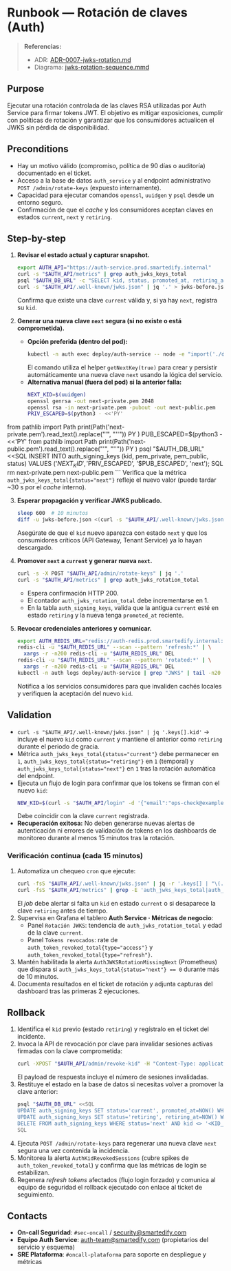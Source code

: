 # Runbook — Rotación de claves (Auth)

> **Referencias:**
> - ADR: [ADR-0007-jwks-rotation.md](../design/adr/ADR-0007-jwks-rotation.md)
> - Diagrama: [jwks-rotation-sequence.mmd](../design/diagrams/jwks-rotation-sequence.mmd)

## Purpose
Ejecutar una rotación controlada de las claves RSA utilizadas por Auth Service para firmar tokens JWT. El objetivo es mitigar exposiciones, cumplir con políticas de rotación y garantizar que los consumidores actualicen el JWKS sin pérdida de disponibilidad.

## Preconditions
- Hay un motivo válido (compromiso, política de 90 días o auditoría) documentado en el ticket.
- Acceso a la base de datos `auth_service` y al endpoint administrativo `POST /admin/rotate-keys` (expuesto internamente).
- Capacidad para ejecutar comandos `openssl`, `uuidgen` y `psql` desde un entorno seguro.
- Confirmación de que el *cache* y los consumidores aceptan claves en estados `current`, `next` y `retiring`.

## Step-by-step
1. **Revisar el estado actual y capturar snapshot.**
   ```bash
   export AUTH_API="https://auth-service.prod.smartedify.internal"
   curl -s "$AUTH_API/metrics" | grep auth_jwks_keys_total
   psql "$AUTH_DB_URL" -c "SELECT kid, status, promoted_at, retiring_at FROM auth_signing_keys ORDER BY created_at DESC;"
   curl -s "$AUTH_API/.well-known/jwks.json" | jq '.' > jwks-before.json
   ```
   Confirma que existe una clave `current` válida y, si ya hay `next`, registra su `kid`.

2. **Generar una nueva clave `next` segura (si no existe o está comprometida).**
   - **Opción preferida (dentro del pod):**
     ```bash
     kubectl -n auth exec deploy/auth-service -- node -e "import('./dist/internal/security/keys.js').then(m => m.getNextKey(true).then(()=>process.exit(0)))"
     ```
     El comando utiliza el helper `getNextKey(true)` para crear y persistir automáticamente una nueva clave `next` usando la lógica del servicio.
   - **Alternativa manual (fuera del pod) si la anterior falla:**
     ```bash
     NEXT_KID=$(uuidgen)
     openssl genrsa -out next-private.pem 2048
     openssl rsa -in next-private.pem -pubout -out next-public.pem
     PRIV_ESCAPED=$(python3 - <<'PY'
from pathlib import Path
print(Path('next-private.pem').read_text().replace("'", "''"))
PY
)
     PUB_ESCAPED=$(python3 - <<'PY'
from pathlib import Path
print(Path('next-public.pem').read_text().replace("'", "''"))
PY
)
     psql "$AUTH_DB_URL" <<SQL
     INSERT INTO auth_signing_keys (kid, pem_private, pem_public, status)
     VALUES ('$NEXT_KID', '$PRIV_ESCAPED', '$PUB_ESCAPED', 'next');
     SQL
     rm next-private.pem next-public.pem
     ```
   Verifica que la métrica `auth_jwks_keys_total{status="next"}` refleje el nuevo valor (puede tardar ~30 s por el *cache* interno).

3. **Esperar propagación y verificar JWKS publicado.**
   ```bash
   sleep 600  # 10 minutos
   diff -u jwks-before.json <(curl -s "$AUTH_API/.well-known/jwks.json" | jq '.')
   ```
   Asegúrate de que el `kid` nuevo aparezca con estado `next` y que los consumidores críticos (API Gateway, Tenant Service) ya lo hayan descargado.

4. **Promover `next` a `current` y generar nueva `next`.**
   ```bash
   curl -s -X POST "$AUTH_API/admin/rotate-keys" | jq '.'
   curl -s "$AUTH_API/metrics" | grep auth_jwks_rotation_total
   ```
   - Espera confirmación HTTP 200.
   - El contador `auth_jwks_rotation_total` debe incrementarse en 1.
   - En la tabla `auth_signing_keys`, valida que la antigua `current` esté en estado `retiring` y la nueva tenga `promoted_at` reciente.

5. **Revocar credenciales anteriores y comunicar.**
   ```bash
   export AUTH_REDIS_URL="redis://auth-redis.prod.smartedify.internal:6379"
   redis-cli -u "$AUTH_REDIS_URL" --scan --pattern 'refresh:*' | \
     xargs -r -n200 redis-cli -u "$AUTH_REDIS_URL" DEL
   redis-cli -u "$AUTH_REDIS_URL" --scan --pattern 'rotated:*' | \
     xargs -r -n200 redis-cli -u "$AUTH_REDIS_URL" DEL
   kubectl -n auth logs deploy/auth-service | grep "JWKS" | tail -n20
   ```
   Notifica a los servicios consumidores para que invaliden cachés locales y verifiquen la aceptación del nuevo `kid`.

## Validation
- `curl -s "$AUTH_API/.well-known/jwks.json" | jq '.keys[].kid'` → incluye el nuevo `kid` como `current` y mantiene el anterior como `retiring` durante el periodo de gracia.
- Métrica `auth_jwks_keys_total{status="current"}` debe permanecer en `1`, `auth_jwks_keys_total{status="retiring"}` en `1` (temporal) y `auth_jwks_keys_total{status="next"}` en `1` tras la rotación automática del endpoint.
- Ejecuta un flujo de login para confirmar que los tokens se firman con el nuevo `kid`:
  ```bash
  NEW_KID=$(curl -s "$AUTH_API/login" -d '{"email":"ops-check@example.com","password":"<SECRET>"}' | jq -r '.access_token' | cut -d'.' -f2 | base64 -d | jq -r '.kid')
  ```
  Debe coincidir con la clave `current` registrada.
- **Recuperación exitosa:** No deben generarse nuevas alertas de autenticación ni errores de validación de tokens en los dashboards de monitoreo durante al menos 15 minutos tras la rotación.

### Verificación continua (cada 15 minutos)
1. Automatiza un chequeo `cron` que ejecute:
   ```bash
   curl -fsS "$AUTH_API/.well-known/jwks.json" | jq -r '.keys[] | "\(.kid),\(.status)"' > /tmp/jwks-status.csv
   curl -fsS "$AUTH_API/metrics" | grep -E 'auth_jwks_keys_total|auth_token_revoked_total|auth_login_success_total' > /tmp/jwks-metrics.log
   ```
   El *job* debe alertar si falta un `kid` en estado `current` o si desaparece la clave `retiring` antes de tiempo.
2. Supervisa en Grafana el tablero **Auth Service · Métricas de negocio**:
   - Panel `Rotación JWKS`: tendencia de `auth_jwks_rotation_total` y edad de la clave `current`.
   - Panel `Tokens revocados`: rate de `auth_token_revoked_total{type="access"}` y `auth_token_revoked_total{type="refresh"}`.
3. Mantén habilitada la alerta `AuthJWKSRotationMissingNext` (Prometheus) que dispara si `auth_jwks_keys_total{status="next"} == 0` durante más de 10 minutos.
4. Documenta resultados en el ticket de rotación y adjunta capturas del dashboard tras las primeras 2 ejecuciones.

## Rollback
1. Identifica el `kid` previo (estado `retiring`) y regístralo en el ticket del incidente.
2. Invoca la API de revocación por clave para invalidar sesiones activas firmadas con la clave comprometida:
   ```bash
   curl -XPOST "$AUTH_API/admin/revoke-kid" -H "Content-Type: application/json" -d '{"kid":"<KID_COMPROMETIDO>"}' | jq
   ```
   El payload de respuesta incluye el número de sesiones invalidadas.
3. Restituye el estado en la base de datos si necesitas volver a promover la clave anterior:
   ```bash
   psql "$AUTH_DB_URL" <<SQL
   UPDATE auth_signing_keys SET status='current', promoted_at=NOW() WHERE kid='<KID_RETIRING>';
   UPDATE auth_signing_keys SET status='retiring', retiring_at=NOW() WHERE kid='<KID_NUEVO>';
   DELETE FROM auth_signing_keys WHERE status='next' AND kid <> '<KID_RETIRING>';
   SQL
   ```
4. Ejecuta `POST /admin/rotate-keys` para regenerar una nueva clave `next` segura una vez contenida la incidencia.
5. Monitorea la alerta `AuthKidRevokedSessions` (cubre spikes de `auth_token_revoked_total`) y confirma que las métricas de login se estabilizan.
6. Regenera *refresh tokens* afectados (flujo login forzado) y comunica al equipo de seguridad el rollback ejecutado con enlace al ticket de seguimiento.

## Contacts
- **On-call Seguridad**: `#sec-oncall` / security@smartedify.com
- **Equipo Auth Service**: auth-team@smartedify.com (propietarios del servicio y esquema)
- **SRE Plataforma**: `#oncall-plataforma` para soporte en despliegue y métricas
